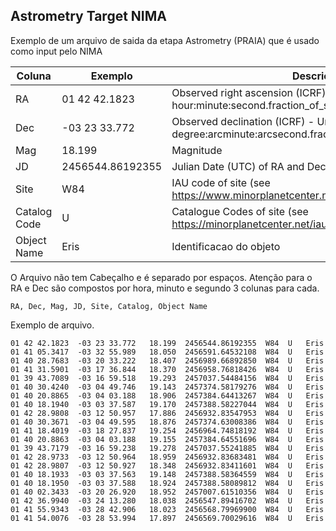 ## Astrometry Target NIMA

Exemplo de um arquivo de saida da etapa Astrometry (PRAIA) que é usado como input pelo NIMA

| Coluna      | Exemplo                   | Descrição |
|-------------|---------------------------|-----------|
| RA          | 01 42 42.1823             | Observed right ascension (ICRF) - Unit: Hour - Format: hour:minute:second.fraction_of_second  |
| Dec         | -03 23 33.772             | Observed declination (ICRF) - Unit: Degree - Format: degree:arcminute:arcsecond.fraction_of_arcsecond |
| Mag         | 18.199                    | Magnitude |
| JD          | 2456544.86192355          | Julian Date (UTC) of RA and Dec |
| Site        | W84                       | IAU code of site (see https://www.minorplanetcenter.net/iau/lists/ObsCodesF.html) |
| Catalog Code | U                         | Catalogue Codes of site (see https://minorplanetcenter.net/iau/info/CatalogueCodes.html ) |
| Object Name | Eris                      | Identificacao do objeto |


O Arquivo não tem Cabeçalho e é separado por espaços.
Atenção para o RA e Dec são compostos por hora, minuto e segundo 3 colunas para cada.

```
RA, Dec, Mag, JD, Site, Catalog, Object Name
```
Exemplo de arquivo.
```
01 42 42.1823  -03 23 33.772   18.199  2456544.86192355  W84  U   Eris
01 41 05.3417  -03 32 55.989   18.050  2456591.64532108  W84  U   Eris
01 40 28.7683  -03 20 33.222   18.407  2456989.66892850  W84  U   Eris
01 41 31.5901  -03 17 36.844   18.370  2456958.76818426  W84  U   Eris
01 39 43.7089  -03 16 59.518   19.293  2457037.54484156  W84  U   Eris
01 40 30.4240  -03 04 49.746   19.143  2457374.58179276  W84  U   Eris
01 40 20.8865  -03 04 03.188   18.906  2457384.64413267  W84  U   Eris
01 40 18.1940  -03 03 37.587   19.170  2457388.58227044  W84  U   Eris
01 42 28.9808  -03 12 50.957   17.886  2456932.83547953  W84  U   Eris
01 40 30.3671  -03 04 49.595   18.876  2457374.63008386  W84  U   Eris
01 41 18.4019  -03 18 27.837   19.254  2456964.74818192  W84  U   Eris
01 40 20.8863  -03 04 03.188   19.155  2457384.64551696  W84  U   Eris
01 39 43.7179  -03 16 59.238   19.278  2457037.55241885  W84  U   Eris
01 42 28.9733  -03 12 50.964   18.959  2456932.83683481  W84  U   Eris
01 42 28.9807  -03 12 50.927   18.348  2456932.83411601  W84  U   Eris
01 40 18.1933  -03 03 37.563   19.148  2457388.58364559  W84  U   Eris
01 40 18.1950  -03 03 37.588   18.924  2457388.58089812  W84  U   Eris
01 40 02.3433  -03 20 26.920   18.952  2457007.61510356  W84  U   Eris
01 42 36.9940  -03 24 13.280   18.038  2456547.89416702  W84  U   Eris
01 41 55.9343  -03 28 42.906   18.023  2456568.79969900  W84  U   Eris
01 41 54.0076  -03 28 53.994   17.897  2456569.70029616  W84  U   Eris
```
